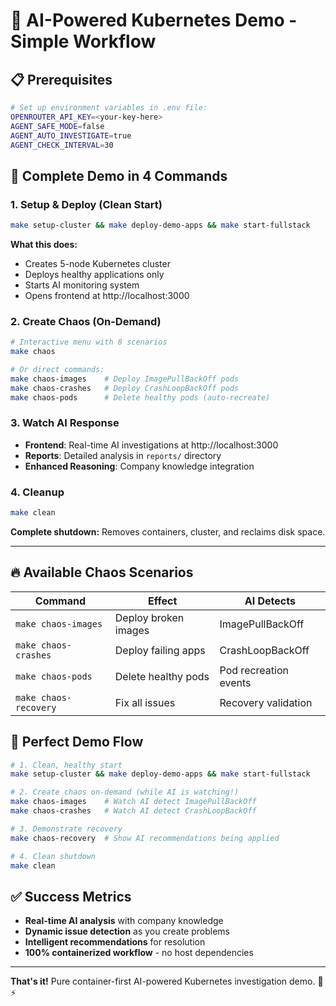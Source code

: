 # 🚀 **AI-Powered Kubernetes Demo - Simple Workflow**

## 📋 **Prerequisites**
```bash
# Set up environment variables in .env file:
OPENROUTER_API_KEY=<your-key-here>
AGENT_SAFE_MODE=false
AGENT_AUTO_INVESTIGATE=true
AGENT_CHECK_INTERVAL=30
```

## 🎯 **Complete Demo in 4 Commands**

### **1. Setup & Deploy (Clean Start)**
```bash
make setup-cluster && make deploy-demo-apps && make start-fullstack
```
**What this does:**
- Creates 5-node Kubernetes cluster
- Deploys healthy applications only
- Starts AI monitoring system
- Opens frontend at http://localhost:3000

### **2. Create Chaos (On-Demand)**
```bash
# Interactive menu with 8 scenarios
make chaos

# Or direct commands:
make chaos-images    # Deploy ImagePullBackOff pods
make chaos-crashes   # Deploy CrashLoopBackOff pods  
make chaos-pods      # Delete healthy pods (auto-recreate)
```

### **3. Watch AI Response**
- **Frontend**: Real-time AI investigations at http://localhost:3000
- **Reports**: Detailed analysis in `reports/` directory
- **Enhanced Reasoning**: Company knowledge integration

### **4. Cleanup**
```bash
make clean
```
**Complete shutdown:** Removes containers, cluster, and reclaims disk space.

---

## 🔥 **Available Chaos Scenarios**

| Command | Effect | AI Detects |
|---------|--------|------------|
| `make chaos-images` | Deploy broken images | ImagePullBackOff |
| `make chaos-crashes` | Deploy failing apps | CrashLoopBackOff |
| `make chaos-pods` | Delete healthy pods | Pod recreation events |
| `make chaos-recovery` | Fix all issues | Recovery validation |

## 🎪 **Perfect Demo Flow**

```bash
# 1. Clean, healthy start
make setup-cluster && make deploy-demo-apps && make start-fullstack

# 2. Create chaos on-demand (while AI is watching!)
make chaos-images    # Watch AI detect ImagePullBackOff
make chaos-crashes   # Watch AI detect CrashLoopBackOff  

# 3. Demonstrate recovery
make chaos-recovery  # Show AI recommendations being applied

# 4. Clean shutdown
make clean
```

## ✅ **Success Metrics**
- **Real-time AI analysis** with company knowledge
- **Dynamic issue detection** as you create problems
- **Intelligent recommendations** for resolution
- **100% containerized workflow** - no host dependencies

---

**That's it!** Pure container-first AI-powered Kubernetes investigation demo. 🧠⚡